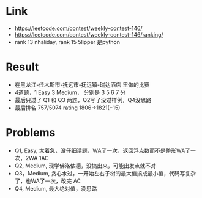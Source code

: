 # Link
- https://leetcode.com/contest/weekly-contest-146/
- https://leetcode.com/contest/weekly-contest-146/ranking/
- rank 13 nhaliday, rank 15 5lipper 是python

# Result
- 在黑龙江-佳木斯市-抚远市-抚远镇-瑞达酒店 里做的比赛
- 4道题，1 Easy 3 Medium， 分别是 3 5 6 7 分
- 最后只过了 Q1 和 Q3 两题，Q2写了没过样例，Q4没思路
- 最后排名 757/5074  rating 1806->1821(+15)

# Problems
- Q1, Easy, 太着急，没仔细读题，WA了一次，返回浮点数而不是整形WA了一次，2WA 1AC
- Q2, Medium, 现学佛洛依德，没搞出来，可能出发点就不对
- Q3，Medium, 贪心水过，一开始左右子树的最大值搞成最小值，代码写复杂了，也WA了一次，改完 AC
- Q4, Medium, 最大绝对值，没思路